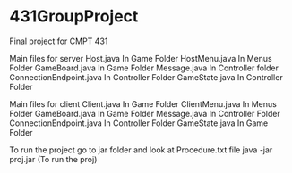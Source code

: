 # 431GroupProject
Final project for CMPT 431

Main files for server
Host.java		In Game Folder
HostMenu.java	In Menus Folder
GameBoard.java	In Game Folder
Message.java	In Controller folder
ConnectionEndpoint.java	In Controller Folder
GameState.java	In Controller Folder

Main files for client
Client.java	In Game Folder
ClientMenu.java	In Menus Folder
GameBoard.java	In Game Folder
Message.java	In Controller Folder
ConnectionEndpoint.java	In Controller Folder
GameState.java	In Game Folder

To run the project go to jar folder and look at Procedure.txt file
java -jar proj.jar (To run the proj)
